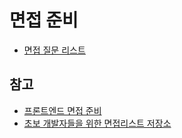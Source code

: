# 면접 준비

- [면접 질문 리스트](./question_list.md)

## 참고

- [프론트엔드 면접 준비](https://github.com/junh0328/prepare_frontend_interview/)
- [초보 개발자들을 위한 면접리스트 저장소](https://github.com/JaeYeopHan/Interview_Question_for_Beginner)
